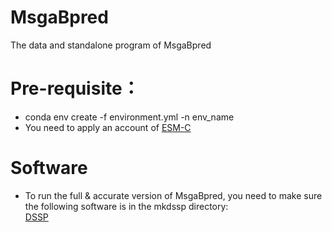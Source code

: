 # MsgaBpred
The data and standalone program of MsgaBpred
# Pre-requisite：
* conda env create -f environment.yml -n env_name
* You need to apply an account of [ESM-C](https://forge.evolutionaryscale.ai)
# Software
* To run the full & accurate version of MsgaBpred, you need to make sure the following software is in the mkdssp directory:<br> [DSSP](https://github.com/cmbi/dssp)
